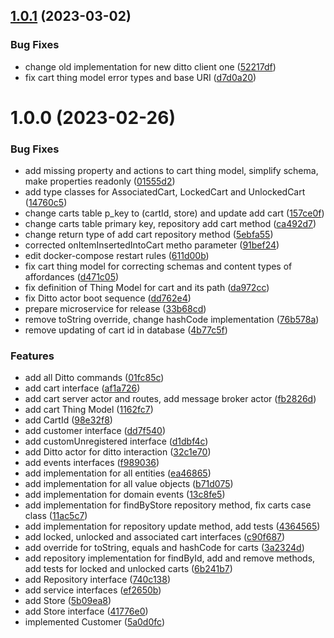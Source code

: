 ## [1.0.1](https://github.com/pervasive-cats/toys-store-carts/compare/v1.0.0...v1.0.1) (2023-03-02)


### Bug Fixes

* change old implementation for new ditto client one ([52217df](https://github.com/pervasive-cats/toys-store-carts/commit/52217df86de4daba04e85676d3e96b641ce46f5d))
* fix cart thing model error types and base URI ([d7d0a20](https://github.com/pervasive-cats/toys-store-carts/commit/d7d0a20e65f51424e01edb4bacde71e7140cccc0))

# 1.0.0 (2023-02-26)


### Bug Fixes

* add missing property and actions to cart thing model, simplify schema, make properties readonly ([01555d2](https://github.com/pervasive-cats/toys-store-carts/commit/01555d2d7d33be1a0ea6e2e032950b5331ebe88e))
* add type classes for AssociatedCart, LockedCart and UnlockedCart ([14760c5](https://github.com/pervasive-cats/toys-store-carts/commit/14760c588219a3a387f547ffb418bbee296dbd69))
* change carts table p_key to (cartId, store) and update add cart ([157ce0f](https://github.com/pervasive-cats/toys-store-carts/commit/157ce0fc4acae23f0682e40e623ecf41ca413c9c))
* change carts table primary key, repository add cart method ([ca492d7](https://github.com/pervasive-cats/toys-store-carts/commit/ca492d735df557def3a38e188612fa94475524e4))
* change return type of add cart repository method ([5ebfa55](https://github.com/pervasive-cats/toys-store-carts/commit/5ebfa55e22e25f0e34b6b06f4e8fd5ba02e3335c))
* corrected onItemInsertedIntoCart metho  parameter ([91bef24](https://github.com/pervasive-cats/toys-store-carts/commit/91bef2433ecc855a3bc65ad7cd2a1def3d2f9ab0))
* edit docker-compose restart rules ([611d00b](https://github.com/pervasive-cats/toys-store-carts/commit/611d00b88dc86a5366dd1f321148d46392b4f9f6))
* fix cart thing model for correcting schemas and content types of affordances ([d471c05](https://github.com/pervasive-cats/toys-store-carts/commit/d471c0508dc933c5120c3a5e84ae23636ea39511))
* fix definition of Thing Model for cart and its path ([da972cc](https://github.com/pervasive-cats/toys-store-carts/commit/da972cca60c50962d9cac8d66dad5a094a8eeb40))
* fix Ditto actor boot sequence ([dd762e4](https://github.com/pervasive-cats/toys-store-carts/commit/dd762e457bb4526d8477f14849f9bbba7dbfb6b9))
* prepare microservice for release ([33b68cd](https://github.com/pervasive-cats/toys-store-carts/commit/33b68cd1e196a548eef828c0f860d1998d32f6e7))
* remove toString override, change hashCode implementation ([76b578a](https://github.com/pervasive-cats/toys-store-carts/commit/76b578a335cdf76d68ada8bbfb0ee9befd5d2929))
* remove updating of cart id in database ([4b77c5f](https://github.com/pervasive-cats/toys-store-carts/commit/4b77c5fcd7830a9c338b7ce76aaa518c17b9d831))


### Features

* add all Ditto commands ([01fc85c](https://github.com/pervasive-cats/toys-store-carts/commit/01fc85cc5929893233303ba81a5a6bdadcafd1b8))
* add cart interface ([af1a726](https://github.com/pervasive-cats/toys-store-carts/commit/af1a726aa6fe545934140ad877c0fbd04e064c2f))
* add cart server actor and routes, add message broker actor ([fb2826d](https://github.com/pervasive-cats/toys-store-carts/commit/fb2826d6de3ca74674d3ee30c123418f81d5d185))
* add cart Thing Model ([1162fc7](https://github.com/pervasive-cats/toys-store-carts/commit/1162fc71a3d1286b8619422e882e17a9eee39f72))
* add CartId ([98e32f8](https://github.com/pervasive-cats/toys-store-carts/commit/98e32f8e7768c36e03018d0238bf2ae6fdf78358))
* add customer interface ([dd7f540](https://github.com/pervasive-cats/toys-store-carts/commit/dd7f5405d7ef824d72ac9f98d35fa3c2a009af0c))
* add customUnregistered interface ([d1dbf4c](https://github.com/pervasive-cats/toys-store-carts/commit/d1dbf4ca1933a919f89291af2ee742ed4633052e))
* add Ditto actor for ditto interaction ([32c1e70](https://github.com/pervasive-cats/toys-store-carts/commit/32c1e70e099c9ecd23ca76d83d10cb119a33c6a3))
* add events interfaces ([f989036](https://github.com/pervasive-cats/toys-store-carts/commit/f989036c22942fd33c41972d23e0d091ecce3839))
* add implementation for all entities ([ea46865](https://github.com/pervasive-cats/toys-store-carts/commit/ea4686581d48ad091cd9b54bf49971d6345ae14d))
* add implementation for all value objects ([b71d075](https://github.com/pervasive-cats/toys-store-carts/commit/b71d075cfb53c8c33e427dc46429adffc68f4eb8))
* add implementation for domain events ([13c8fe5](https://github.com/pervasive-cats/toys-store-carts/commit/13c8fe5842d0bcd31f5f4ef0e4239678e3ebb36e))
* add implementation for findByStore repository method, fix carts case class ([11ac5c7](https://github.com/pervasive-cats/toys-store-carts/commit/11ac5c79299f5e8cbb33b61aa6a03a131d43a306))
* add implementation for repository update method, add tests ([4364565](https://github.com/pervasive-cats/toys-store-carts/commit/4364565052570f98b0caec505f21b8320b899db6))
* add locked, unlocked and associated cart interfaces ([c90f687](https://github.com/pervasive-cats/toys-store-carts/commit/c90f687890d0bdfdfa55e56f95ef5c4562ec5ce2))
* add override for toString, equals and hashCode for carts ([3a2324d](https://github.com/pervasive-cats/toys-store-carts/commit/3a2324d140420842912f68641180d2e82698dca2))
* add repository implementation for findById, add and remove methods, add tests for locked and unlocked carts ([6b241b7](https://github.com/pervasive-cats/toys-store-carts/commit/6b241b72179f5e1e36504d3736b127ac80093482))
* add Repository interface ([740c138](https://github.com/pervasive-cats/toys-store-carts/commit/740c138f97b12c6c00a2e8ab1d70a52f15cd387e))
* add service interfaces ([ef2650b](https://github.com/pervasive-cats/toys-store-carts/commit/ef2650bb38615d9896642391fa0c5a557e0a9130))
* add Store ([5b09ea8](https://github.com/pervasive-cats/toys-store-carts/commit/5b09ea87ad082ac0bd7c0da428b961e355415b87))
* add Store interface ([41776e0](https://github.com/pervasive-cats/toys-store-carts/commit/41776e04aec33d105bfe064faa41eaacafc49219))
* implemented Customer ([5a0d0fc](https://github.com/pervasive-cats/toys-store-carts/commit/5a0d0fcd3d3bd8a993cc532aee35572fe1ae752b))
